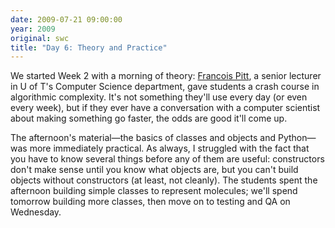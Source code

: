 ```yaml
---
date: 2009-07-21 09:00:00
year: 2009
original: swc
title: "Day 6: Theory and Practice"
---
```

<p>We started Week 2 with a morning of theory: <a href="http://www.cs.utoronto.ca/~fpitt">Francois Pitt</a>, a senior lecturer in U of T's Computer Science department, gave students a crash course in algorithmic complexity.  It's not something they'll use every day (or even every week), but if they ever have a conversation with a computer scientist about making something go faster, the odds are good it'll come up.</p>
<p>The afternoon's material&mdash;the basics of classes and objects and Python&mdash;was more immediately practical. As always, I struggled with the fact that you have to know several things before any of them are useful: constructors don't make sense until you know what objects are, but you can't build objects without constructors (at least, not cleanly).  The students spent the afternoon building simple classes to represent molecules; we'll spend tomorrow building more classes, then move on to testing and QA on Wednesday.</p>

